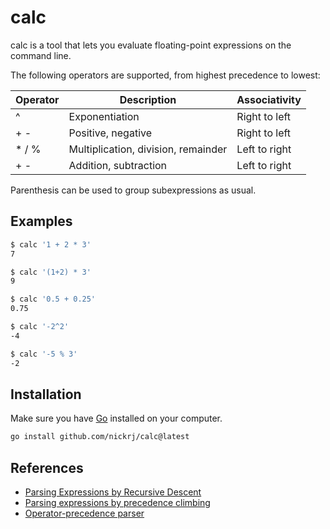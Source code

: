 # calc
calc is a tool that lets you evaluate floating-point expressions on the command line.

The following operators are supported, from highest precedence to lowest:

| Operator | Description                         | Associativity
| ---------|-------------------------------------|--------------
| ^        | Exponentiation                      | Right to left
| + -      | Positive, negative                  | Right to left
| * / %    | Multiplication, division, remainder | Left to right
| + -      | Addition, subtraction               | Left to right

Parenthesis can be used to group subexpressions as usual.

## Examples
```bash
$ calc '1 + 2 * 3'
7

$ calc '(1+2) * 3'
9

$ calc '0.5 + 0.25'
0.75

$ calc '-2^2'
-4

$ calc '-5 % 3'
-2
```

## Installation
Make sure you have [Go](https://go.dev/) installed on your computer.
```bash
go install github.com/nickrj/calc@latest
```

## References
- [Parsing Expressions by Recursive Descent](https://www.engr.mun.ca/~theo/Misc/exp_parsing.htm#climbing)
- [Parsing expressions by precedence climbing](https://eli.thegreenplace.net/2012/08/02/parsing-expressions-by-precedence-climbing)
- [Operator-precedence parser](https://en.wikipedia.org/wiki/Operator-precedence_parser#Precedence_climbing_method)

